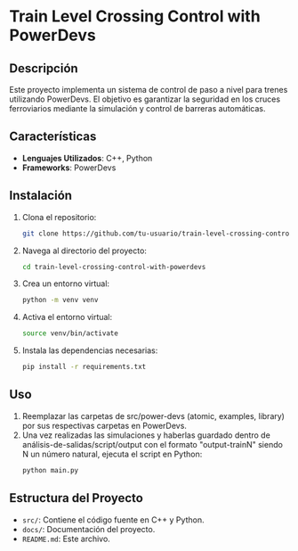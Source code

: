 # Train Level Crossing Control with PowerDevs

## Descripción

Este proyecto implementa un sistema de control de paso a nivel para trenes utilizando PowerDevs. El objetivo es garantizar la seguridad en los cruces ferroviarios mediante la simulación y control de barreras automáticas.

## Características

- **Lenguajes Utilizados**: C++, Python
- **Frameworks**: PowerDevs

## Instalación

1. Clona el repositorio:
    ```sh
    git clone https://github.com/tu-usuario/train-level-crossing-control-with-powerdevs.git
    ```
2. Navega al directorio del proyecto:
    ```sh
    cd train-level-crossing-control-with-powerdevs
    ```
3. Crea un entorno virtual:
    ```sh
    python -m venv venv
    ```
4. Activa el entorno virtual:
    ```sh
    source venv/bin/activate
    ```
5. Instala las dependencias necesarias:
    ```sh
    pip install -r requirements.txt
    ```

## Uso

1. Reemplazar las carpetas de src/power-devs (atomic, examples, library) por sus respectivas carpetas en PowerDevs.
2. Una vez realizadas las simulaciones y haberlas guardado dentro de análisis-de-salidas/script/output con el formato 
"output-trainN" siendo N un número natural, ejecuta el script en Python:
    ```sh
    python main.py
    ```

## Estructura del Proyecto

- `src/`: Contiene el código fuente en C++ y Python.
- `docs/`: Documentación del proyecto.
- `README.md`: Este archivo.